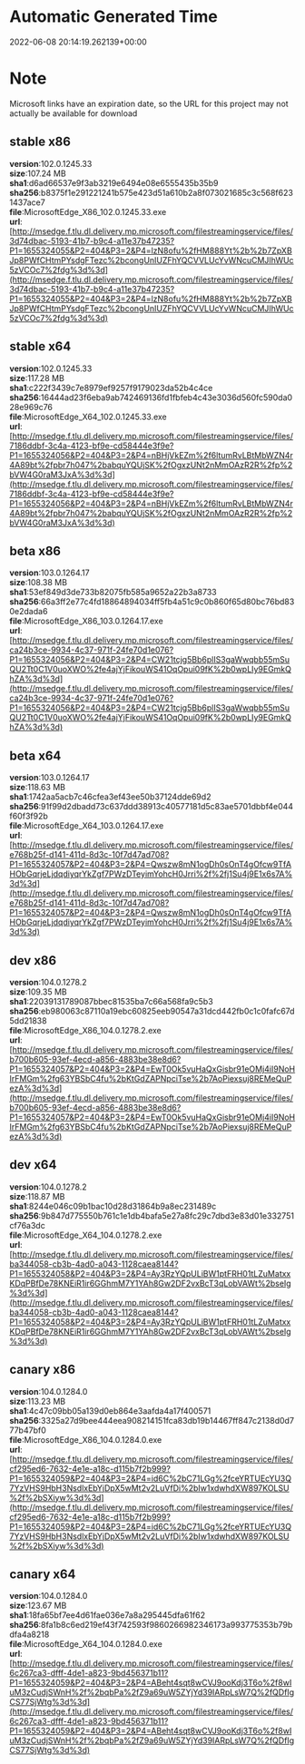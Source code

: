 # Automatic Generated Time
2022-06-08 20:14:19.262139+00:00

# Note
Microsoft links have an expiration date, so the URL for this project may not actually be available for download

## stable x86
**version**:102.0.1245.33  
**size**:107.24 MB  
**sha1**:d6ad66537e9f3ab3219e6494e08e6555435b35b9  
**sha256**:b8375f1e291221241b575e423d51a610b2a8f073021685c3c568f6231437ace7  
**file**:MicrosoftEdge_X86_102.0.1245.33.exe  
**url**:[http://msedge.f.tlu.dl.delivery.mp.microsoft.com/filestreamingservice/files/3d74dbac-5193-41b7-b9c4-a11e37b47235?P1=1655324055&P2=404&P3=2&P4=lzN8ofu%2fHM888Yt%2b%2b7ZpXBJp8PWfCHtmPYsdgFTezc%2bcongUnIUZFhYQCVVLUcYvWNcuCMJIhWUc5zVCOc7%2fdg%3d%3d](http://msedge.f.tlu.dl.delivery.mp.microsoft.com/filestreamingservice/files/3d74dbac-5193-41b7-b9c4-a11e37b47235?P1=1655324055&P2=404&P3=2&P4=lzN8ofu%2fHM888Yt%2b%2b7ZpXBJp8PWfCHtmPYsdgFTezc%2bcongUnIUZFhYQCVVLUcYvWNcuCMJIhWUc5zVCOc7%2fdg%3d%3d)  

## stable x64
**version**:102.0.1245.33  
**size**:117.28 MB  
**sha1**:c222f3439c7e8979ef9257f9179023da52b4c4ce  
**sha256**:16444ad23f6eba9ab742469136fd1fbfeb4c43e3036d560fc590da028e969c76  
**file**:MicrosoftEdge_X64_102.0.1245.33.exe  
**url**:[http://msedge.f.tlu.dl.delivery.mp.microsoft.com/filestreamingservice/files/7186ddbf-3c4a-4123-bf9e-cd58444e3f9e?P1=1655324056&P2=404&P3=2&P4=nBHjVkEZm%2f6ltumRvLBtMbWZN4r4A89bt%2fpbr7h047%2babquYQUjSK%2fOgxzUNt2nMmOAzR2R%2fp%2bVW4G0raM3JxA%3d%3d](http://msedge.f.tlu.dl.delivery.mp.microsoft.com/filestreamingservice/files/7186ddbf-3c4a-4123-bf9e-cd58444e3f9e?P1=1655324056&P2=404&P3=2&P4=nBHjVkEZm%2f6ltumRvLBtMbWZN4r4A89bt%2fpbr7h047%2babquYQUjSK%2fOgxzUNt2nMmOAzR2R%2fp%2bVW4G0raM3JxA%3d%3d)  

## beta x86
**version**:103.0.1264.17  
**size**:108.38 MB  
**sha1**:53ef849d3de733b82075fb585a9652a22b3a8733  
**sha256**:66a3ff2e77c4fd18864894034ff5fb4a51c9c0b860f65d80bc76bd830e2dada6  
**file**:MicrosoftEdge_X86_103.0.1264.17.exe  
**url**:[http://msedge.f.tlu.dl.delivery.mp.microsoft.com/filestreamingservice/files/ca24b3ce-9934-4c37-971f-24fe70d1e076?P1=1655324056&P2=404&P3=2&P4=CW21tcjg5Bb6plIS3gaWwqbb55mSuQU2Tt0C1V0uoXWO%2fe4ajYjFikouWS41OqOpui09fK%2b0wpLIy9EGmkQhZA%3d%3d](http://msedge.f.tlu.dl.delivery.mp.microsoft.com/filestreamingservice/files/ca24b3ce-9934-4c37-971f-24fe70d1e076?P1=1655324056&P2=404&P3=2&P4=CW21tcjg5Bb6plIS3gaWwqbb55mSuQU2Tt0C1V0uoXWO%2fe4ajYjFikouWS41OqOpui09fK%2b0wpLIy9EGmkQhZA%3d%3d)  

## beta x64
**version**:103.0.1264.17  
**size**:118.63 MB  
**sha1**:1742aa5acb7c46cfea3ef43ee50b37124dde69d2  
**sha256**:91f99d2dbadd73c637ddd38913c40577181d5c83ae5701dbbf4e044f60f3f92b  
**file**:MicrosoftEdge_X64_103.0.1264.17.exe  
**url**:[http://msedge.f.tlu.dl.delivery.mp.microsoft.com/filestreamingservice/files/e768b25f-d141-411d-8d3c-10f7d47ad708?P1=1655324057&P2=404&P3=2&P4=Qwszw8mN1ogDh0sOnT4gOfcw9TfAHObGqrjeLjdqdiyqrYkZgf7PWzDTeyimYohcH0Jrri%2f%2fj1Su4j9E1x6s7A%3d%3d](http://msedge.f.tlu.dl.delivery.mp.microsoft.com/filestreamingservice/files/e768b25f-d141-411d-8d3c-10f7d47ad708?P1=1655324057&P2=404&P3=2&P4=Qwszw8mN1ogDh0sOnT4gOfcw9TfAHObGqrjeLjdqdiyqrYkZgf7PWzDTeyimYohcH0Jrri%2f%2fj1Su4j9E1x6s7A%3d%3d)  

## dev x86
**version**:104.0.1278.2  
**size**:109.35 MB  
**sha1**:22039131789087bbec81535ba7c66a568fa9c5b3  
**sha256**:eb980063c87110a19ebc60825eeb90547a31dcd442fb0c1c0fafc67d5dd21838  
**file**:MicrosoftEdge_X86_104.0.1278.2.exe  
**url**:[http://msedge.f.tlu.dl.delivery.mp.microsoft.com/filestreamingservice/files/b700b605-93ef-4ecd-a856-4883be38e8d6?P1=1655324057&P2=404&P3=2&P4=EwT0Ok5vuHaQxGisbr91eOMj4iI9NoHIrFMGm%2fg63YBSbC4fu%2bKtGdZAPNpciTse%2b7AoPiexsuj8REMeQuPezA%3d%3d](http://msedge.f.tlu.dl.delivery.mp.microsoft.com/filestreamingservice/files/b700b605-93ef-4ecd-a856-4883be38e8d6?P1=1655324057&P2=404&P3=2&P4=EwT0Ok5vuHaQxGisbr91eOMj4iI9NoHIrFMGm%2fg63YBSbC4fu%2bKtGdZAPNpciTse%2b7AoPiexsuj8REMeQuPezA%3d%3d)  

## dev x64
**version**:104.0.1278.2  
**size**:118.87 MB  
**sha1**:8244e046c09b1bac10d28d31864b9a8ec231489c  
**sha256**:9b847d775550b761c1e1db4bafa5e27a8fc29c7dbd3e83d01e332751cf76a3dc  
**file**:MicrosoftEdge_X64_104.0.1278.2.exe  
**url**:[http://msedge.f.tlu.dl.delivery.mp.microsoft.com/filestreamingservice/files/ba344058-cb3b-4ad0-a043-1128caea8144?P1=1655324058&P2=404&P3=2&P4=Ay3RzYQpULiBW1ptFRH01tLZuMatxxKDqPBfDe78KNEiR1ir6GGhmM7Y1YAh8Gw2DF2vxBcT3qLobVAWt%2bseIg%3d%3d](http://msedge.f.tlu.dl.delivery.mp.microsoft.com/filestreamingservice/files/ba344058-cb3b-4ad0-a043-1128caea8144?P1=1655324058&P2=404&P3=2&P4=Ay3RzYQpULiBW1ptFRH01tLZuMatxxKDqPBfDe78KNEiR1ir6GGhmM7Y1YAh8Gw2DF2vxBcT3qLobVAWt%2bseIg%3d%3d)  

## canary x86
**version**:104.0.1284.0  
**size**:113.23 MB  
**sha1**:4c47c09bb05a139d0eb864e3aafda4a17f400571  
**sha256**:3325a27d9bee444eea908214151fca83db19b14467ff847c2138d0d777b47bf0  
**file**:MicrosoftEdge_X86_104.0.1284.0.exe  
**url**:[http://msedge.f.tlu.dl.delivery.mp.microsoft.com/filestreamingservice/files/cf295ed6-7632-4e1e-a18c-d115b7f2b999?P1=1655324059&P2=404&P3=2&P4=id6C%2bC71LGg%2fceYRTUEcYU3Q7YzVHS9HbH3NsdlxEbYjDpX5wMt2v2LuVfDi%2bIw1xdwhdXW897KOLSU%2f%2bSXiyw%3d%3d](http://msedge.f.tlu.dl.delivery.mp.microsoft.com/filestreamingservice/files/cf295ed6-7632-4e1e-a18c-d115b7f2b999?P1=1655324059&P2=404&P3=2&P4=id6C%2bC71LGg%2fceYRTUEcYU3Q7YzVHS9HbH3NsdlxEbYjDpX5wMt2v2LuVfDi%2bIw1xdwhdXW897KOLSU%2f%2bSXiyw%3d%3d)  

## canary x64
**version**:104.0.1284.0  
**size**:123.67 MB  
**sha1**:18fa65bf7ee4d61fae036e7a8a295445dfa61f62  
**sha256**:8fa1b8c6ed219ef43f742593f9860266982346173a993775353b79bdfa4a8218  
**file**:MicrosoftEdge_X64_104.0.1284.0.exe  
**url**:[http://msedge.f.tlu.dl.delivery.mp.microsoft.com/filestreamingservice/files/6c267ca3-dfff-4de1-a823-9bd456371b11?P1=1655324059&P2=404&P3=2&P4=ABeht4sqt8wCVJ9ooKdj3T6o%2f8wIuM3zCudjSWnH%2f%2bqbPa%2fZ9a69uW5ZYjYd39IARpLsW7Q%2fQDfIgCS77SjWtg%3d%3d](http://msedge.f.tlu.dl.delivery.mp.microsoft.com/filestreamingservice/files/6c267ca3-dfff-4de1-a823-9bd456371b11?P1=1655324059&P2=404&P3=2&P4=ABeht4sqt8wCVJ9ooKdj3T6o%2f8wIuM3zCudjSWnH%2f%2bqbPa%2fZ9a69uW5ZYjYd39IARpLsW7Q%2fQDfIgCS77SjWtg%3d%3d)  

